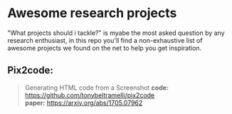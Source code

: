 # Awesome research projects
"What projects should i tackle?" is myabe the most asked question by any research enthusiast, in this repo you'll find a non-exhaustive list of awesome projects we found on the net to help you get inspiration.

## Pix2code:
>Generating HTML code from a Screenshot
>**code:** https://github.com/tonybeltramelli/pix2code  
>**paper:** https://arxiv.org/abs/1705.07962
